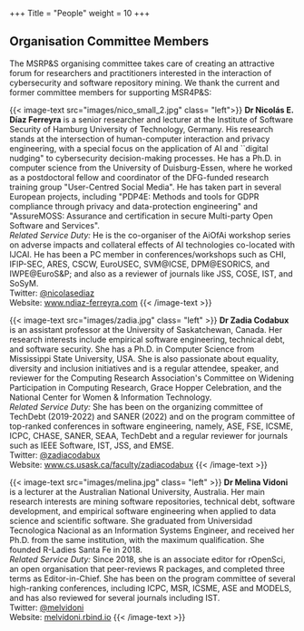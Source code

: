 +++
Title = "People"
weight = 10
+++


## Organisation Committee Members

The MSRP&S organising committee takes care of creating an attractive forum for researchers and practitioners interested in the interaction of cybersecurity and software repository mining. We thank the current and former committee members for supporting MSR4P&S:

{{< image-text src="images/nico_small_2.jpg" class= "left">}}
<b>Dr Nicolás E. Díaz Ferreyra</b> is a senior researcher and lecturer at the Institute of Software Security of Hamburg University of Technology, Germany. His research stands at the intersection of human-computer interaction and privacy engineering, with a special focus on the application of AI and ``digital nudging" to cybersecurity decision-making processes. He has a Ph.D. in computer science from the University of Duisburg-Essen, where he worked as a postdoctoral fellow and coordinator of the DFG-funded research training group "User-Centred Social Media". He has taken part in several European projects, including "PDP4E: Methods and tools for GDPR compliance through privacy and data-protection engineering" and "AssureMOSS: Assurance and certification in secure Multi-party Open Software and Services".
<br/>
<i>Related Service Duty:</i> He is the co-organiser of the AiOfAi workshop series on adverse impacts and collateral effects of AI technologies co-located with IJCAI. He has been a PC member in conferences/workshops such as CHI, IFIP-SEC, ARES, CSCW, EuroUSEC, SVM@ICSE, DPM@ESORICS, and IWPE@EuroS&P; and also as a reviewer of journals like JSS, COSE, IST, and SoSyM.
<br/>
Twitter: <a href="https://twitter.com/nicolasediaz" target="_blank">@nicolasediaz</a> <br/>
Website: <a href="https://www.ndiaz-ferreyra.com/" target="_blank">www.ndiaz-ferreyra.com</a>
{{< /image-text >}}

{{< image-text src="images/zadia.jpg" class= "left" >}}
<b>Dr Zadia Codabux</b> is an assistant professor at the University of Saskatchewan, Canada. Her research interests include empirical software engineering, technical debt, and software security. She has a Ph.D. in Computer Science from Mississippi State University, USA. She is also passionate about equality, diversity and inclusion initiatives and is a regular attendee, speaker, and reviewer for the Computing Research Association's Committee on Widening Participation in Computing Research, Grace Hopper Celebration, and the National Center for Women & Information Technology. 
<br/>
<i>Related Service Duty:</i> She has been on the organizing committee of TechDebt (2019-2022) and SANER (2022) and on the program committee of top-ranked conferences in software engineering, namely, ASE, FSE, ICSME, ICPC, CHASE, SANER, SEAA, TechDebt and a regular reviewer for journals such as IEEE Software, IST, JSS, and EMSE. 
<br/>
Twitter: <a href="https://twitter.com/zadiacodabux" target="_blank">@zadiacodabux</a> <br/>
Website: <a href="https://www.cs.usask.ca/faculty/zadiacodabux/" target="_blank">www.cs.usask.ca/faculty/zadiacodabux</a>
{{< /image-text >}}

{{< image-text src="images/melina.jpg" class= "left" >}}
<b>Dr Melina Vidoni</b> is a lecturer at the Australian National University, Australia.  Her main research interests are mining software repositories, technical debt, software development, and empirical software engineering when applied to data science and scientific software. She graduated from Universidad Tecnologica Nacional as an Information Systems Engineer, and received her Ph.D. from the same institution, with the maximum qualification. She founded R-Ladies Santa Fe in 2018.
<br/>
<i>Related Service Duty:</i> Since 2018, she is an associate editor for rOpenSci, an open organisation that peer-reviews R packages, and completed three terms as Editor-in-Chief. She has been on the program committee of several high-ranking conferences, including ICPC, MSR, ICSME, ASE and MODELS, and has also reviewed for several journals including IST.
<br/>
Twitter: <a href="https://twitter.com/melvidoni" target="_blank">@melvidoni</a> <br/>
Website: <a href="https://melvidoni.rbind.io" target="_blank">melvidoni.rbind.io</a>
{{< /image-text >}}
